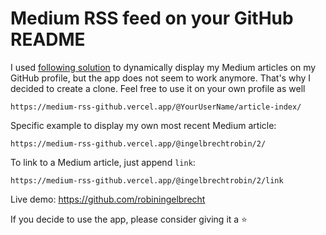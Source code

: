 # Medium RSS feed on your GitHub README

I used <a href="https://betterprogramming.pub/add-your-recent-published-mediums-article-on-github-readme-9ffaf3ad1606" target="_blank">following solution</a> 
to dynamically display my Medium articles on my GitHub profile, but the app does not seem to work anymore.
That's why I decided to create a clone. Feel free to use it on your own profile as well

```
https://medium-rss-github.vercel.app/@YourUserName/article-index/
```

Specific example to display my own most recent Medium article:

```
https://medium-rss-github.vercel.app/@ingelbrechtrobin/2/
```

To link to a Medium article, just append `link`:

```
https://medium-rss-github.vercel.app/@ingelbrechtrobin/2/link
```

Live demo: <a href="https://github.com/robiningelbrecht">https://github.com/robiningelbrecht</a>

If you decide to use the app, please consider giving it a ⭐
